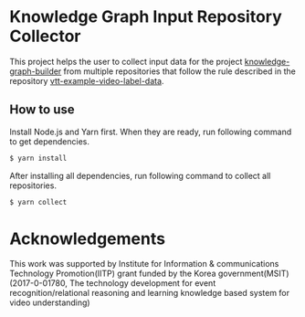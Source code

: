 # Knowledge Graph Input Repository Collector

This project helps the user to collect input data for the project [knowledge-graph-builder](https://github.com/uilab-vtt/knowledge-graph-builder) from multiple repositories that follow the rule described in the repository [vtt-example-video-label-data](https://github.com/uilab-vtt/vtt-example-video-label-data).

## How to use

Install Node.js and Yarn first. When they are ready, run following command to get dependencies.

```bash
$ yarn install
```

After installing all dependencies, run following command to collect all repositories.

```bash
$ yarn collect
```

# Acknowledgements

This work was supported by Institute for Information & communications Technology Promotion(IITP) grant funded by the Korea government(MSIT) (2017-0-01780, The technology development for event recognition/relational reasoning and learning knowledge based system for video understanding)
 